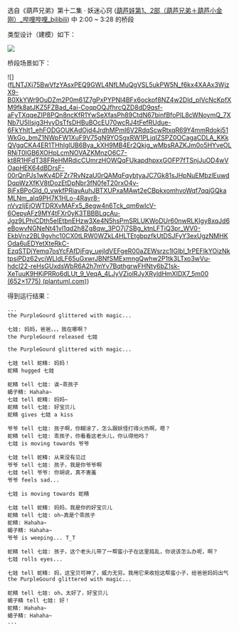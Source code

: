选自《葫芦兄弟》第十二集 · 妖迷心窍 ([葫芦娃第1、2部（葫芦兄弟＋葫芦小金刚）_哔哩哔哩_bilibili](https://www.bilibili.com/video/BV1zQ4y1d7dQ?p=12)) 中 2:00 ~ 3:28 的桥段



类型设计（建模）如下：

![](http://www.plantuml.com/plantuml/png/TPDBRnCn4CVl-oaizR9HaWjNK5MQehQ2egg9r2EQx0vUQ_rO-H68WE-ElNxK6qGEiUOtZvt_Z7rZB6Zh12ST1sDw1bI3Q9hP8hV896r-DSJ_hiZUQcyIyKs2m9cjC_lgIRjg_kJ4dKQmJcFAtPBlN87rgGC2jyC55F3puOrV4IO3HQ4iK_9PUTF4pvMwRMXXGqhYAhSp8OplsXzAzsP3B6YADllkDSCJjjdy0euEnNfHd1y6_7H6KzYJyk7B6k5hRT1m0kvmbVezm8Xt881Ysy_7XiHphvpkKjYM79NY298ycZk4lXxNWnCWqwpMqVgVmfq-rvctYfulXdm4axf9AI7cijoc2ikbFreBtTY27GzBqOwsWwDB-9aPqux-B-FIqXDGrhqYJAf8gbWKLeK_EprnlDVAwRuesQFzC5--Qt8CX_4WbQhZywgMq2Y1Tl1PPVESMOkwHEzTDpxAV-DUa2COh1sbpNs7ibpdk292DSX-WlSBQF24qWuxuE17FA3Exh06OYIC-Afyu19tIazC5LZDYqnHMv0MtUlOp9ju3kTY260oNf3yLiXs-_iwFUMgResRq7eYvUdEZIrHFURegfVTtA3idU1_0G00)

桥段场景如下：

![]([fLNTJXj75BwVfzYAsxPEQ9GWL4NfLMuQgVSL5ukPW5N_f6kx4XAAx3WjzX9-B0XkYWr9OuDZm2P0m61Z7gPxPYPNl4BFx6ockof8NZ4w2Dld_plVcNcKpfXM9fk8atJKZ5FZBad_4ai-CoqpOQJfhrcQZD8dD9qsf-aFyTXqqeZIP8PQn8ncKfR1YwSeXfasPh89CtdN67binfBfoPIL8cWNoymQ_7XNb7U5lIsjg3HvyDsTfsDHBuBOcEU70wcRJ4tFefRUdue-6FkYhIt1_ehFODGOUKAdOjd4JrdhMPmI6V2RdqScwRtxqR69Y4mmRdokj51WkGo_bmZ1NWpFW1XuF9V75gN9YOSgxRW1PLjqIZSPZ0OCagaCDLA_KKkQVgqCKA4ER1THhlglUB6Bya_kXH9MB4Er2Qkjg_wMbsRAZKJm0o5HYveOLRNjT0lGB6XOHpLcmNOVAZKMnzO6C7-kt8R1HFdT38FReHMRdicCUmrzHOWQqFUkapdhpxxGOFP7fTSnjJuOD4wVOapHEK64dBDrsF-00rQnPJs1wKv4DFZr7RvNzaU0rQAMqFqybtyaJC7Gk81sJHpNuEMbzlEuwdDqpWzXfKV8tDozEtDpNbr3fN0feT20rxO4v-8jFxBPoGld_0_ywkfPRiavAuhJBTXUPxaMAwt2eCBpkxomhvoWqf7qqjGQkaMLNm_aIq9PH7K1HLo-4Rayr8-nVvzIjEjOWTDRXvMAFx5_8egw4n6Tck_qm6wIcV-6OepyAFz9MY4tFXr0yK3TBBBLqcAu-Jgz9LPhiCDth5eIEtbnEHzw3Xe4N5hsPmSRLUKWoDUr60nwRLKIgy8xqJd6eBowvNGNeNt41vl1qd2h8Zg8qw_3PO7j7SBg_ktnLFTiQ3pr_WV0-EkbVnz2BL9gvhc10CX0tLRW0WZkL4HLTEtgbpzfkUtDSJFyY3exUgzNMHKOda6uEDYetXteRkC-EzqSTDjYemq7osYcFAfDjFqy_uejldVEFgeR00aZEWsrzc1lGlbl_1rPEFIkYOizNktpsiPDz62vciWLldLF65uGxwrJBNfSMExmngQwhw2P1tk3LTxo3wVu-hdcI22-reHsGUxdsWbR6A2h7mYv7BqthgrwFHNty6bZ1sk-XeTuuK9HKjPRRo6dLUt_9_VeqA_4LJyVZiolRJyXRyldHmXIDX7_5m00 (652×1775) (plantuml.com)](http://www.plantuml.com/plantuml/png/fLNTJXj75BwVfzYAsxPEQ9GWL4NfLMuQgVSL5ukPW5N_f6kx4XAAx3WjzX9-B0XkYWr9OuDZm2P0m61Z7gPxPYPNl4BFx6ockof8NZ4w2Dld_plVcNcKpfXM9fk8atJKZ5FZBad_4ai-CoqpOQJfhrcQZD8dD9qsf-aFyTXqqeZIP8PQn8ncKfR1YwSeXfasPh89CtdN67binfBfoPIL8cWNoymQ_7XNb7U5lIsjg3HvyDsTfsDHBuBOcEU70wcRJ4tFefRUdue-6FkYhIt1_ehFODGOUKAdOjd4JrdhMPmI6V2RdqScwRtxqR69Y4mmRdokj51WkGo_bmZ1NWpFW1XuF9V75gN9YOSgxRW1PLjqIZSPZ0OCagaCDLA_KKkQVgqCKA4ER1THhlglUB6Bya_kXH9MB4Er2Qkjg_wMbsRAZKJm0o5HYveOLRNjT0lGB6XOHpLcmNOVAZKMnzO6C7-kt8R1HFdT38FReHMRdicCUmrzHOWQqFUkapdhpxxGOFP7fTSnjJuOD4wVOapHEK64dBDrsF-00rQnPJs1wKv4DFZr7RvNzaU0rQAMqFqybtyaJC7Gk81sJHpNuEMbzlEuwdDqpWzXfKV8tDozEtDpNbr3fN0feT20rxO4v-8jFxBPoGld_0_ywkfPRiavAuhJBTXUPxaMAwt2eCBpkxomhvoWqf7qqjGQkaMLNm_aIq9PH7K1HLo-4Rayr8-nVvzIjEjOWTDRXvMAFx5_8egw4n6Tck_qm6wIcV-6OepyAFz9MY4tFXr0yK3TBBBLqcAu-Jgz9LPhiCDth5eIEtbnEHzw3Xe4N5hsPmSRLUKWoDUr60nwRLKIgy8xqJd6eBowvNGNeNt41vl1qd2h8Zg8qw_3PO7j7SBg_ktnLFTiQ3pr_WV0-EkbVnz2BL9gvhc10CX0tLRW0WZkL4HLTEtgbpzfkUtDSJFyY3exUgzNMHKOda6uEDYetXteRkC-EzqSTDjYemq7osYcFAfDjFqy_uejldVEFgeR00aZEWsrzc1lGlbl_1rPEFIkYOizNktpsiPDz62vciWLldLF65uGxwrJBNfSMExmngQwhw2P1tk3LTxo3wVu-hdcI22-reHsGUxdsWbR6A2h7mYv7BqthgrwFHNty6bZ1sk-XeTuuK9HKjPRRo6dLUt_9_VeqA_4LJyVZiolRJyXRyldHmXIDX7_5m00))

得到运行结果：

```shell
...
the PurpleGourd glittered with magic...

七娃: 妈妈，爸爸，，，我在哪啊？       
the PurpleGourd released 七娃

the PurpleGourd glittered with magic...

七娃 tell 蛇精: 妈妈！
蛇精 hugged 七娃

蛇精 tell 七娃: 诶~乖孩子
蝎子精: Hahaha~
七娃 tell 蛇精: 妈妈~
蛇精 tell 七娃: 好宝贝儿
蛇精 gives 七娃 a kiss

爷爷 tell 七娃: 孩子啊，你糊涂了，怎么跟妖怪打得火热啊，嗯？
蛇精 tell 七娃: 乖孩子，你看看这老头儿，你认得他吗？
七娃 is moving towards 爷爷

七娃 tell 蛇精: 从来没有见过
爷爷 tell 七娃: 孩子，我是你爷爷啊
七娃 tell 爷爷: 你胡说，真不害羞
爷爷 feels sad...

七娃 is moving towards 蛇精

七娃 tell 蛇精: 妈妈，我是你的好宝贝儿
蛇精 tell 七娃: oh~真是个乖孩子
蛇精: Hahaha~
蝎子精: Hahaha~
爷爷 is weeping... T_T

蛇精 tell 七娃: 孩子，这个老头儿带了一帮蛮小子在这里捣乱，你说该怎么办呢，啊？
七娃 rolls eyes...

七娃 tell 蛇精: 妈，这宝贝可神了，威力无穷。我用它来收拾这帮蛮小子，给爸爸妈妈出气
the PurpleGourd glittered with magic...

蛇精 tell 七娃: oh，太好了，好宝贝儿
蝎子精 tell 七娃: 好！
蛇精: Hahaha~
蝎子精: Hahaha~
...
```

